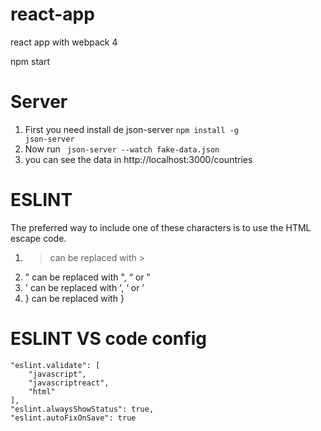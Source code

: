 # react-app
react app with webpack 4
 
npm start

# Server

1. First you need install de json-server <code>npm install -g json-server</code>
2. Now run <code> json-server --watch fake-data.json </code>
3. you can see the data in http://localhost:3000/countries 

# ESLINT
The preferred way to include one of these characters is to use the HTML escape code.

1. > can be replaced with &gt;
2. " can be replaced with &quot;, &ldquo; or &rdquo;
3. ' can be replaced with &apos;, &lsquo; or &rsquo;
4. } can be replaced with &#125;

# ESLINT VS code config
    "eslint.validate": [
        "javascript",
        "javascriptreact",
        "html"
    ],
    "eslint.alwaysShowStatus": true,
    "eslint.autoFixOnSave": true